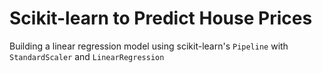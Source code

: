 # Scikit-learn to Predict House Prices
Building a linear regression model using scikit-learn's ``` Pipeline ``` with ``` StandardScaler ``` and ``` LinearRegression ```
